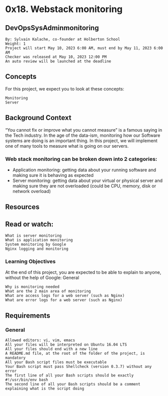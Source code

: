 # 0x18. Webstack monitoring
## DevOpsSysAdminmonitoring

    By: Sylvain Kalache, co-founder at Holberton School
    Weight: 1
    Project will start May 10, 2023 6:00 AM, must end by May 11, 2023 6:00 AM
    Checker was released at May 10, 2023 12:00 PM
    An auto review will be launched at the deadline

## Concepts

For this project, we expect you to look at these concepts:

    Monitoring
    Server

## Background Context

“You cannot fix or improve what you cannot measure” is a famous saying in the Tech industry. In the age of the data-ism, monitoring how our Software systems are doing is an important thing. In this project, we will implement one of many tools to measure what is going on our servers.

### Web stack monitoring can be broken down into 2 categories:

- Application monitoring: getting data about your running software and making sure it is behaving as expected
- Server monitoring: getting data about your virtual or physical server and making sure they are not overloaded (could be CPU, memory, disk or network overload)

## Resources

## Read or watch:

    What is server monitoring
    What is application monitoring
    System monitoring by Google
    Nginx logging and monitoring

### Learning Objectives

At the end of this project, you are expected to be able to explain to anyone, without the help of Google:
General

    Why is monitoring needed
    What are the 2 main area of monitoring
    What are access logs for a web server (such as Nginx)
    What are error logs for a web server (such as Nginx)

## Requirements
### General

    Allowed editors: vi, vim, emacs
    All your files will be interpreted on Ubuntu 16.04 LTS
    All your files should end with a new line
    A README.md file, at the root of the folder of the project, is mandatory
    All your Bash script files must be executable
    Your Bash script must pass Shellcheck (version 0.3.7) without any error
    The first line of all your Bash scripts should be exactly #!/usr/bin/env bash
    The second line of all your Bash scripts should be a comment explaining what is the script doing

